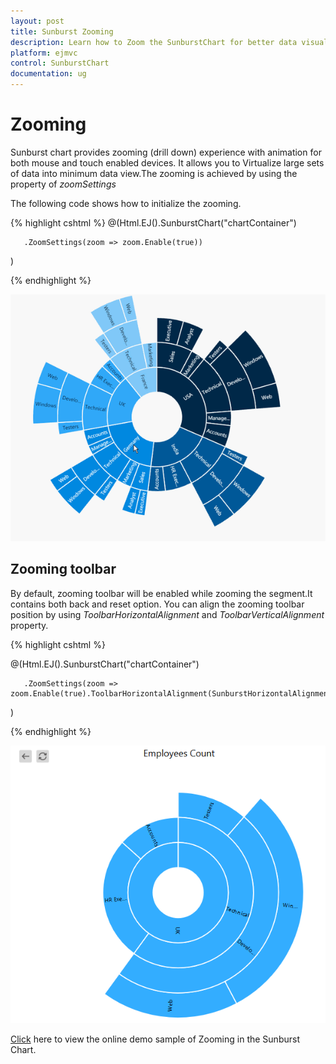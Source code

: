 ```yaml
---
layout: post
title: Sunburst Zooming
description: Learn how to Zoom the SunburstChart for better data visualization
platform: ejmvc
control: SunburstChart
documentation: ug
---
```


# Zooming

Sunburst chart provides zooming (drill down) experience with animation for both mouse and touch enabled devices. It allows you to Virtualize large sets of data into minimum data view.The zooming is achieved by using the property of *zoomSettings*

The following code shows how to initialize the zooming.

{% highlight cshtml %}
@(Html.EJ().SunburstChart("chartContainer")

       .ZoomSettings(zoom => zoom.Enable(true))
 )


{% endhighlight %}

![](Zooming_images/Zooming_img1.gif)

## Zooming toolbar
By default, zooming toolbar will be enabled while zooming the segment.It contains both back and reset option.
You can align the zooming toolbar position by using *ToolbarHorizontalAlignment* and *ToolbarVerticalAlignment* property.

{% highlight cshtml %}

@(Html.EJ().SunburstChart("chartContainer")

       .ZoomSettings(zoom => zoom.Enable(true).ToolbarHorizontalAlignment(SunburstHorizontalAlignment.Left))
 )


{% endhighlight %}

![](Zooming_images/Zooming_img2.png)

[Click](http://mvc.syncfusion.com/demos/web/sunburst/zooming) here to view the online demo sample of Zooming in  the Sunburst Chart.
